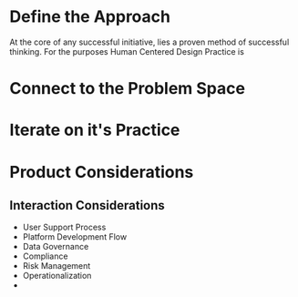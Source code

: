 # Define the Approach

At the core of any successful initiative, lies a proven method of successful thinking. For the purposes Human Centered Design Practice is

# Connect to the Problem Space

# Iterate on it's Practice

# Product Considerations

## Interaction Considerations
- User Support Process 
- Platform Development Flow
- Data Governance
- Compliance
- Risk Management
- Operationalization
-
